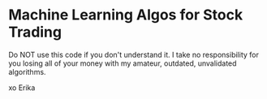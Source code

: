 # Machine Learning Algos for Stock Trading

Do NOT use this code if you don't understand it. I take no responsibility for you losing all of your money with my amateur, outdated, unvalidated algorithms.

xo
Erika
